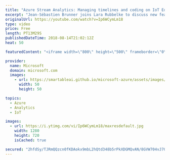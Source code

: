 ```yaml
---
title: "Azure Stream Analytics: Managing timelines and coding on IoT Edge | Azure Friday"
excerpt: "Jean-Sébastien Brunner joins Lara Rubbelke to discuss new features that enable you to implement the intelligent cloud, intelligent edge vision for streaming analytics: Stream Analytics running real-time analytics with custom code on IoT Edge. We also discuss substreams, which is a new time management"
originalUrl: https://youtube.com/watch?v=Ip6WCymLm18
type: video
price: Free
length: PT13M29S
publishedDateTime: 2018-08-14T21:02:12Z
heat: 50

featuredContent: "<iframe width=\"800\" height=\"500\" frameborder=\"0\" src=\"https://www.youtube.com/embed/Ip6WCymLm18\" allow=\"accelerometer; autoplay; encrypted-media; gyroscope; picture-in-picture\" allowfullscreen></iframe>"

provider:
  name: Microsoft
  domain: microsoft.com
  images:
    - url: https://smartableai.github.io/microsoft-azure/assets/images/organizations/microsoft.com-50x50.jpg
      width: 50
      height: 50

topics:
  - Azure
  - Analytics
  - IoT

images:
  - url: https://i.ytimg.com/vi/Ip6WCymLm18/maxresdefault.jpg
    width: 1280
    height: 720
    isCached: true

secured: "2hfdSy/TJRmQQzcn0fKDAokx9mbL2hQtd348b5rPkXDGMQvAN/8GVW704vJ7QtN0ZEViSqtYpcGy/ue2QynyfMb93vdVkx5eZYFzFKLdYq8sX6e+Ln79JyQcLXNN0vuoFxm/iex4qMI+ujzAbX6Uj5BYLoQsOAvbyy+SiGoadCHFTNf3nDdFpKUtwKeKXbRrTjb44RD7Y0uqYnk/qogt+8YwP3/GhbDrGFQU3vfUe4cjuIeFNK+DJ/LeRlyCeiegKeHECob/Pc3Hv1NrMgEk9n7l/CRQDdcCn5Lz3mOkQo5xn/e2ot2jefV4TGlP40+mFoWyVzntLSmr6j0rHx8WLvA9BpRGK32SdLjX6eCBizilazhTFEefuhkXmF64T80FirHlCC8XPZ4gB2EYw8CUw3S+FFUB7lRJODmi8B9zYcU=;psY6sL+85ePIR4S7qpq3Fg=="
---
```



